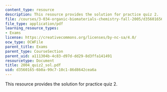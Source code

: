 ```yaml
---
content_type: resource
description: This resource provides the solution for practice quiz 2.
file: /courses/3-034-organic-biomaterials-chemistry-fall-2005/d35601656b0a99c710c186d8642cea6a_2004_quiz2_sol.pdf
file_type: application/pdf
learning_resource_types:
- Exams
license: https://creativecommons.org/licenses/by-nc-sa/4.0/
ocw_type: OCWFile
parent_title: Exams
parent_type: CourseSection
parent_uid: a111304b-4c83-d97d-dd29-8d3ffa141491
resourcetype: Document
title: 2004_quiz2_sol.pdf
uid: d3560165-6b0a-99c7-10c1-86d8642cea6a
---
```

This resource provides the solution for practice quiz 2.